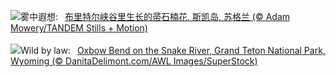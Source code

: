 ![](https://www.bing.com/th?id=OHR.SkyeHeather_ZH-CN2820283990_UHD.jpg&w=1000)雾中遐想:&nbsp;&ensp;[布里特尔峡谷里生长的帚石楠花, 斯凯岛, 苏格兰 (© Adam Mowery/TANDEM Stills + Motion)](https://www.bing.com/th?id=OHR.SkyeHeather_ZH-CN2820283990_UHD.jpg)
<br><br/>
![](https://www.bing.com/th?id=OHR.OxbowBend_EN-US8471628790_UHD.jpg&w=1000)Wild by law:&nbsp;&ensp;[Oxbow Bend on the Snake River, Grand Teton National Park, Wyoming (© DanitaDelimont.com/AWL Images/SuperStock)](https://www.bing.com/th?id=OHR.OxbowBend_EN-US8471628790_UHD.jpg)
<br><br/>
